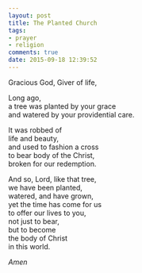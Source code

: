 ```yaml
---
layout: post
title: The Planted Church
tags:
- prayer
- religion
comments: true
date: 2015-09-18 12:39:52
---
```

Gracious God, Giver of life,

Long ago,  
a tree was planted by your grace  
and watered by your providential care.

It was robbed of  
life and beauty,  
and used to fashion a cross  
to bear body of the Christ,  
broken for our redemption.

And so, Lord, like that tree,  
we have been planted,  
watered, and have grown,  
yet the time has come for us  
to offer our lives to you,  
not just to bear,  
but to become  
the body of Christ  
in this world.

*Amen*
